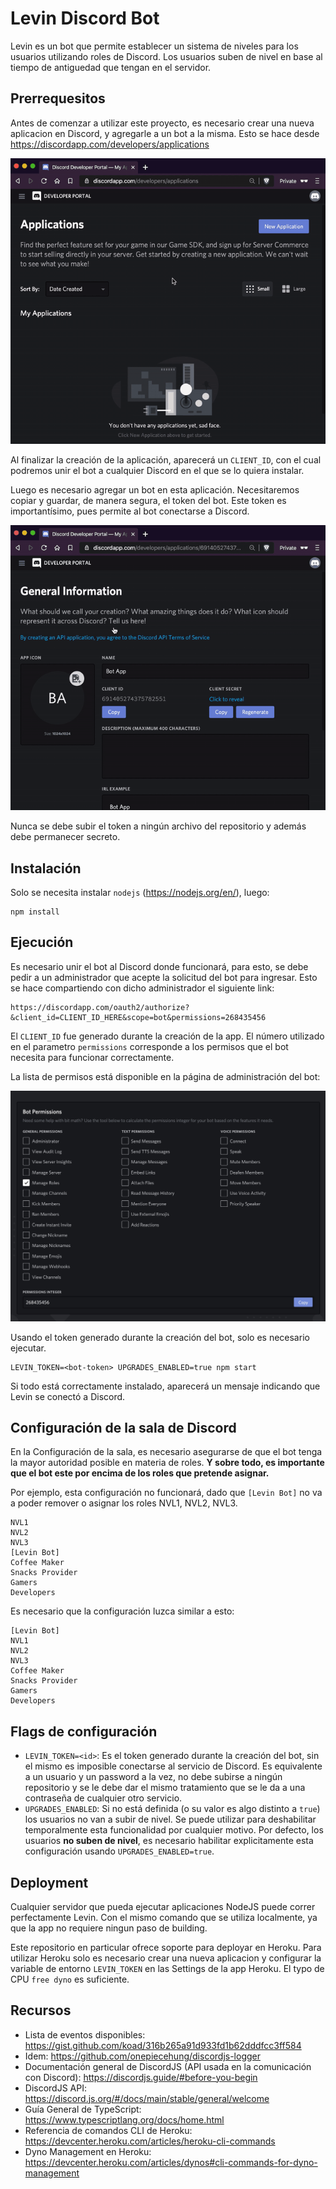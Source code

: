 # Levin Discord Bot

Levin es un bot que permite establecer un sistema de niveles para los usuarios utilizando roles de Discord. Los usuarios suben de nivel en base al tiempo de antiguedad que tengan en el servidor.

## Prerrequesitos

Antes de comenzar a utilizar este proyecto, es necesario crear una nueva aplicacion en Discord, y agregarle a un bot a la misma. Esto se hace desde https://discordapp.com/developers/applications

![Crear una app en Discord](docs/app-create.gif?raw=true "Creando una app en Discord")

Al finalizar la creación de la aplicación, aparecerá un `CLIENT_ID`, con el cual podremos unir el bot a cualquier Discord en el que se lo quiera instalar.

Luego es necesario agregar un bot en esta aplicación. Necesitaremos copiar y guardar, de manera segura, el token del bot. Este token es importantísimo, pues permite al bot conectarse a Discord.

![Crear un bot en Discord](docs/bot-create.gif?raw=true "Creando un bot en Discord")

Nunca se debe subir el token a ningún archivo del repositorio y además debe permanecer secreto.

## Instalación
Solo se necesita instalar `nodejs` (https://nodejs.org/en/), luego:
```
npm install
```

## Ejecución
Es necesario unir el bot al Discord donde funcionará, para esto, se debe pedir a un administrador que acepte la solicitud del bot para ingresar. Esto se hace compartiendo con dicho administrador el siguiente link:

```
https://discordapp.com/oauth2/authorize?&client_id=CLIENT_ID_HERE&scope=bot&permissions=268435456
```

El `CLIENT_ID` fue generado durante la creación de la app. El número utilizado en el parametro `permissions` corresponde a los permisos que el bot necesita para funcionar correctamente.

La lista de permisos está disponible en la página de administración del bot:

![Permisos en Discord](docs/permissions.jpg?raw=true "Permisos en Discord")

Usando el token generado durante la creación del bot, solo es necesario ejecutar.

```
LEVIN_TOKEN=<bot-token> UPGRADES_ENABLED=true npm start
```

Si todo está correctamente instalado, aparecerá un mensaje indicando que Levin se conectó a Discord.

## Configuración de la sala de Discord
En la Configuración de la sala, es necesario asegurarse de que el bot tenga la mayor autoridad posible en materia de roles. **Y sobre todo, es importante que el bot este por encima de los roles que pretende asignar.**

Por ejemplo, esta configuración no funcionará, dado que `[Levin Bot]` no va a poder remover o asignar los roles NVL1, NVL2, NVL3.

```
NVL1
NVL2
NVL3
[Levin Bot]
Coffee Maker
Snacks Provider
Gamers
Developers
```

Es necesario que la configuración luzca similar a esto:

```
[Levin Bot]
NVL1
NVL2
NVL3
Coffee Maker
Snacks Provider
Gamers
Developers
```

## Flags de configuración
* `LEVIN_TOKEN=<id>`: Es el token generado durante la creación del bot, sin el mismo es imposible conectarse al servicio de Discord. Es equivalente a un usuario y un password a la vez, no debe subirse a ningún repositorio y se le debe dar el mismo tratamiento que se le da a una contraseña de cualquier otro servicio.
* `UPGRADES_ENABLED`: Si no está definida (o su valor es algo distinto a `true`) los usuarios no van a subir de nivel. Se puede utilizar para deshabilitar temporalmente esta funcionalidad por cualquier motivo. Por defecto, los usuarios **no suben de nivel**, es necesario habilitar explicitamente esta configuración usando `UPGRADES_ENABLED=true`.

## Deployment
Cualquier servidor que pueda ejecutar aplicaciones NodeJS puede correr perfectamente Levin. Con el mismo comando que se utiliza localmente, ya que la app no requiere ningun paso de building.

Este repositorio en particular ofrece soporte para deployar en Heroku. Para utilizar Heroku solo es necesario crear una nueva aplicacion y configurar la variable de entorno `LEVIN_TOKEN` en las Settings de la app Heroku. El typo de CPU `free dyno` es suficiente.

## Recursos
* Lista de eventos disponibles: https://gist.github.com/koad/316b265a91d933fd1b62dddfcc3ff584
* Idem: https://github.com/onepiecehung/discordjs-logger
* Documentación general de DiscordJS (API usada en la comunicación con Discord): https://discordjs.guide/#before-you-begin
* DiscordJS API: https://discord.js.org/#/docs/main/stable/general/welcome
* Guía General de TypeScript: https://www.typescriptlang.org/docs/home.html
* Referencia de comandos CLI de Heroku: https://devcenter.heroku.com/articles/heroku-cli-commands
* Dyno Management en Heroku: https://devcenter.heroku.com/articles/dynos#cli-commands-for-dyno-management


